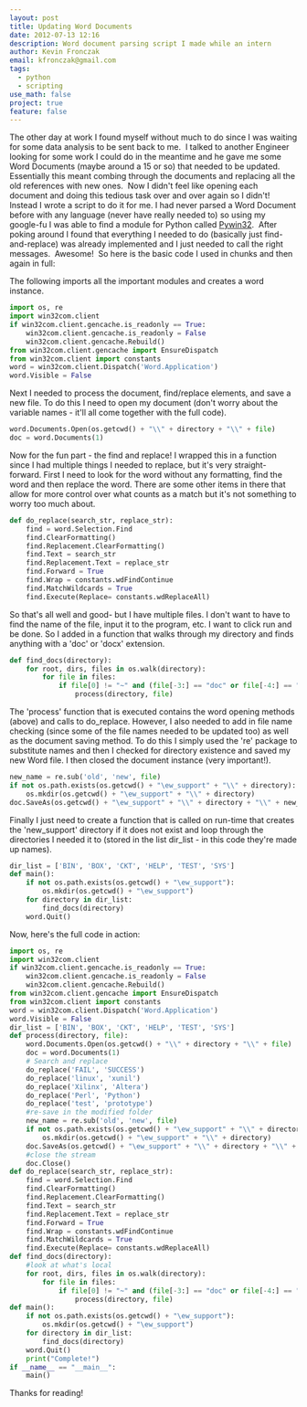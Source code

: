 ```yaml
---
layout: post
title: Updating Word Documents
date: 2012-07-13 12:16
description: Word document parsing script I made while an intern
author: Kevin Fronczak
email: kfronczak@gmail.com
tags:
  - python
  - scripting
use_math: false
project: true
feature: false
---
```


The other day at work I found myself without much to do since I was waiting for some data analysis to be sent back to me.  I talked to another Engineer looking for some work I could do in the meantime and he gave me some Word Documents (maybe around a 15 or so) that needed to be updated.  Essentially this meant combing through the documents and replacing all the old references with new ones.  Now I didn't feel like opening each document and doing this tedious task over and over again so I didn't!  Instead I wrote a script to do it for me.
I had never parsed a Word Document before with any language (never have really needed to) so using my google-fu I was able to find a module for Python called <a href="http://sourceforge.net/projects/pywin32/">Pywin32</a>.  After poking around I found that everything I needed to do (basically just find-and-replace) was already implemented and I just needed to call the right messages.  Awesome!  So here is the basic code I used in chunks and then again in full:
<div>The following imports all the important modules and creates a word instance.

```python
import os, re
import win32com.client
if win32com.client.gencache.is_readonly == True:
    win32com.client.gencache.is_readonly = False
    win32com.client.gencache.Rebuild()
from win32com.client.gencache import EnsureDispatch
from win32com.client import constants
word = win32com.client.Dispatch('Word.Application')
word.Visible = False
```

</div>
Next I needed to process the document, find/replace elements, and save a new file. To do this I need to open my document (don't worry about the variable names - it'll all come together with the full code).

```python
word.Documents.Open(os.getcwd() + "\\" + directory + "\\" + file)
doc = word.Documents(1)
```

Now for the fun part - the find and replace! I wrapped this in a function since I had multiple things I needed to replace, but it's very straight-forward. First I need to look for the word without any formatting, find the word and then replace the word. There are some other items in there that allow for more control over what counts as a match but it's not something to worry too much about.

```python
def do_replace(search_str, replace_str):
    find = word.Selection.Find
    find.ClearFormatting()
    find.Replacement.ClearFormatting()
    find.Text = search_str
    find.Replacement.Text = replace_str
    find.Forward = True
    find.Wrap = constants.wdFindContinue
    find.MatchWildcards = True
    find.Execute(Replace= constants.wdReplaceAll)
```


So that's all well and good- but I have multiple files. I don't want to have to find the name of the file, input it to the program, etc. I want to click run and be done. So I added in a function that walks through my directory and finds anything with a 'doc' or 'docx' extension.

```python
def find_docs(directory):
    for root, dirs, files in os.walk(directory):
        for file in files:
            if file[0] != "~" and (file[-3:] == "doc" or file[-4:] == "docx"):
                process(directory, file)
```

The 'process' function that is executed contains the word opening methods (above) and calls to do_replace. However, I also needed to add in file name checking (since some of the file names needed to be updated too) as well as the document saving method. To do this I simply used the 're' package to substitute names and then I checked for directory existence and saved my new Word file. I then closed the document instance (very important!).

```python
new_name = re.sub('old', 'new', file)
if not os.path.exists(os.getcwd() + "\ew_support" + "\\" + directory):
    os.mkdir(os.getcwd() + "\ew_support" + "\\" + directory)
doc.SaveAs(os.getcwd() + "\ew_support" + "\\" + directory + "\\" + new_name)
```

Finally I just need to create a function that is called on run-time that creates the 'new_support' directory if it does not exist and loop through the directories I needed it to (stored in the list dir_list - in this code they're made up names).

```python
dir_list = ['BIN', 'BOX', 'CKT', 'HELP', 'TEST', 'SYS']
def main():
    if not os.path.exists(os.getcwd() + "\ew_support"):
        os.mkdir(os.getcwd() + "\ew_support")
    for directory in dir_list:
        find_docs(directory)
    word.Quit()
```

Now, here's the full code in action:

```python
import os, re
import win32com.client
if win32com.client.gencache.is_readonly == True:
    win32com.client.gencache.is_readonly = False
    win32com.client.gencache.Rebuild()
from win32com.client.gencache import EnsureDispatch
from win32com.client import constants
word = win32com.client.Dispatch('Word.Application')
word.Visible = False
dir_list = ['BIN', 'BOX', 'CKT', 'HELP', 'TEST', 'SYS']
def process(directory, file):
    word.Documents.Open(os.getcwd() + "\\" + directory + "\\" + file)
    doc = word.Documents(1)
    # Search and replace
    do_replace('FAIL', 'SUCCESS')
    do_replace('linux', 'xunil')
    do_replace('Xilinx', 'Altera')
    do_replace('Perl', 'Python')
    do_replace('test', 'prototype')
    #re-save in the modified folder
    new_name = re.sub('old', 'new', file)
    if not os.path.exists(os.getcwd() + "\ew_support" + "\\" + directory):
        os.mkdir(os.getcwd() + "\ew_support" + "\\" + directory)
    doc.SaveAs(os.getcwd() + "\ew_support" + "\\" + directory + "\\" + new_name)
    #close the stream
    doc.Close()
def do_replace(search_str, replace_str):
    find = word.Selection.Find
    find.ClearFormatting()
    find.Replacement.ClearFormatting()
    find.Text = search_str
    find.Replacement.Text = replace_str
    find.Forward = True
    find.Wrap = constants.wdFindContinue
    find.MatchWildcards = True
    find.Execute(Replace= constants.wdReplaceAll)
def find_docs(directory):
    #look at what's local
    for root, dirs, files in os.walk(directory):
        for file in files:
            if file[0] != "~" and (file[-3:] == "doc" or file[-4:] == "docx"):
                process(directory, file)
def main():
    if not os.path.exists(os.getcwd() + "\ew_support"):
        os.mkdir(os.getcwd() + "\ew_support")
    for directory in dir_list:
        find_docs(directory)
    word.Quit()
    print("Complete!")
if __name__ == "__main__":
    main()
```

Thanks for reading!
